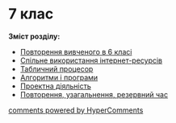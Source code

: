 <div id="hypercomments_widget" class="js-hypercomments-widget invisible"></div>

# 7 клас

<b>Зміст розділу:</b><br>

<ul class="articles" type="disc">
    <li><a href="3/povtorennya.md">Повторення вивченого в 6 класі</a></li>
    <li><a href="3/internet_resursy.md">Спільне використання інтернет-ресурсів</a></li>
    <li><a href="3/tabl_procesor.md">Табличний процесор</a></li>
    <li><a href="3/algorytmy_ta_programy.md">Алгоритми і програми</a></li>
    <li><a href="3/proektna_diyalnyst.md">Проектна діяльність</a></li>
    <li><a href="3/rezerv.md">Повторення, узагальнення, резервний час</a></li>
</ul>

<div class="js-hypercomments-container">
<a href="http://hypercomments.com" class="hc-link" title="comments widget">comments powered by HyperComments</a>
</div>